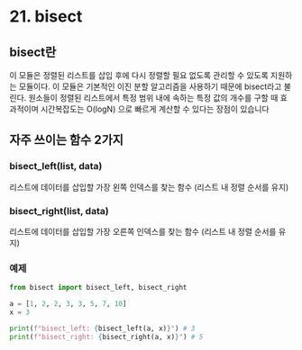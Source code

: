 # 21. bisect

## bisect란

이 모듈은 정렬된 리스트를 삽입 후에 다시 정렬할 필요 없도록 관리할 수 있도록 지원하는 모듈이다. 이 모듈은 기본적인 이진 분할 알고리즘을 사용하기 때문에 bisect라고 불린다. 원소들이 정렬된 리스트에서 특정 범위 내에 속하는 특정 값의 개수를 구할 때 효과적이며 시간복잡도는 O(logN) 으로 빠르게 계산할 수 있다는 장점이 있습니다

## 자주 쓰이는 함수 2가지

### bisect\_left(list, data)

리스트에 데이터를 삽입할 가장 왼쪽 인덱스를 찾는 함수 (리스트 내 정렬 순서를 유지)

### bisect\_right(list, data)

리스트에 데이터를 삽입할 가장 오른쪽 인덱스를 찾는 함수 (리스트 내 정렬 순서를 유지)

### 예제

```python
from bisect import bisect_left, bisect_right

a = [1, 2, 2, 3, 3, 5, 7, 10]
x = 3

print(f"bisect_left: {bisect_left(a, x)}") # 3
print(f"bisect_right: {bisect_right(a, x)}") # 5
```

